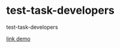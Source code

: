 # test-task-developers
test-task-developers

<a href="https://wharin1984.github.io/test-task-developers/dist/">link demo</a>
